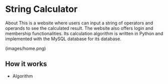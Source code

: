 # String Calculator
About This is a website where users can input a string of operators and operands to see the calculated result.
The website also offers login and membership functionalities.
Its calculation algorithm is written in Python and implemented with the MySQL database for its database.

(images/home.png)

## How it works
- Algorithm

